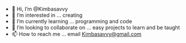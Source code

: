 - 👋 Hi, I’m @Kimbasavvy
- 👀 I’m interested in ... creating 
- 🌱 I’m currently learning ... programming and code
- 💞️ I’m looking to collaborate on ... easy projects to learn and be taught
- 📫 How to reach me ... email Kimbasavvy@gmail.com

<!---
Kimbasavvy/Kimbasavvy is a ✨ special ✨ repository because its `README.md` (this file) appears on your GitHub profile.
You can click the Preview link to take a look at your changes.
--->
